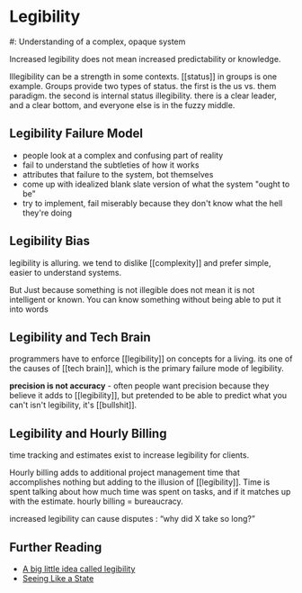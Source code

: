 # Legibility
#: Understanding of a complex, opaque system

Increased legibility does not mean increased predictability or knowledge.

Illegibility can be a strength in some contexts. [[status]] in groups is one example. Groups provide two types of status. the first is the us vs. them paradigm. the second is internal status illegibility. there is a clear leader, and a clear bottom, and everyone else is in the fuzzy middle.

 
## Legibility Failure Model
  - people look at a complex and confusing part of reality
  - fail to understand the subtleties of how it works
  - attributes that failure to the system, bot themselves
  - come up with idealized blank slate version of what the system "ought to be"
  - try to implement, fail miserably because they don't know what the hell they're doing


## Legibility Bias

legibility is alluring. we tend to dislike [[complexity]] and prefer simple, easier to understand systems.

But Just because something is not illegible does not mean it is not intelligent or known. You can know something without being able to put it into words

## Legibility and Tech Brain

programmers have to enforce [[legibility]] on concepts for a living. its one of the causes of [[tech brain]], which is the primary failure mode of legibility.

**precision is not accuracy** - often people want precision because they believe it adds to [[legibility]], but pretended to be able to predict what you can't isn't legibility, it's [[bullshit]].

## Legibility and Hourly Billing

time tracking and estimates exist to increase legibility for clients.

Hourly billing adds to additional project management time that accomplishes nothing but adding to the illusion of [[legibility]]. Time is spent talking about how much time was spent on tasks, and if it matches up with the estimate. hourly billing = bureaucracy. 

increased legibility can cause disputes : “why did X take so long?”

## Further Reading
- [A big little idea called legibility](https://www.ribbonfarm.com/2010/07/26/a-big-little-idea-called-legibility/)
- [Seeing Like a State](https://www.amazon.com/Seeing-like-State-Certain-Condition/dp/0300078153)